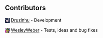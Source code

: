 ## Contributors

<p align="left">
<img align="center" src="assets/credits/druzinhu.png?raw=true" width="3%"></img> <a href="https://github.com/Druzinhu/">Druzinhu</a> - Development

<img align="center" src="assets/credits/trywesley.png?raw=true" width="3%"></img> <a href="https://github.com/trywesley/">WesleyWeber</a> - Tests, ideas and bug fixes
<p>